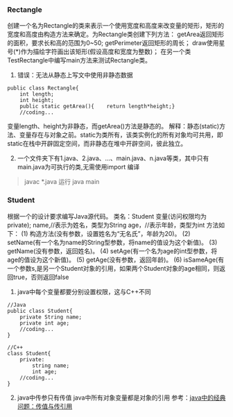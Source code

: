 ### Rectangle ###
   创建一个名为Rectangle的类来表示一个使用宽度和高度来改变量的矩形，矩形的宽度和高度由构造方法来确定。为Rectangle类创建下列方法：
	getArea返回矩形的面积，要求长和高的范围为0~50;
	getPerimeter返回矩形的周长；
	draw使用星号(*)作为描绘字符画出该矩形(假设高度和宽度为整数)；
   在另一个类TestRectangle中编写main方法来测试Rectangle类。

1. 错误：无法从静态上写文中使用非静态数据
~~~
public class Rectangle{
	int length;
	int height;
	public static getArea(){	return length*height;}
	//coding...
~~~
变量length、height为非静态，而getArea()方法是静态的。
解释：静态(static)方法、变量存在与对象之前。static为类所有，该类实例化的所有对象均可共用，即static在栈中开辟固定空间，而非静态在堆中开辟空间，彼此独立。

2. 一个文件夹下有1.java、2.java、...、main.java、n.java等类，其中只有main.java为可执行的类,无需使用import
编译
> javac \*.java
运行
> java main


### Student ###
   根据一个的设计要求编写Java源代码。
	类名：Student
	变量(访问权限均为private);
  		name,//表示为姓名，类型为String
    	age，//表示年龄，类型为int
	方法如下：
		(1)	构造方法(没有参数，设置姓名为“无名氏”，年龄为20)。
		(2)	setName(有一个名为name的String型参数，将name的值设为这个新值)。
		(3)	getName(没有参数，返回姓名)。
		(4)	setAge(有一个名为age的int型参数，将age的值设为这个新值)。
		(5)	getAge(没有参数，返回年龄)。
		(6)	isSameAge(有一个参数s,是另一个Student对象的引用，如果两个Student对象的age相同，则返回true，否则返回false
		
1. java中每个变量都要分别设置权限，这与C++不同
~~~
//Java
public class Student{
	private String name;
	private int age;
	//coding...
}

//C++
class Student{
	private:
		string name;
		int age;
	//coding...
}
~~~

2.  java中传参只有传值
	java中所有对象变量都是对象的引用
参考：[java中的经典问题：传值与传引用](https://blog.csdn.net/jiangnan2014/article/details/22944075)

